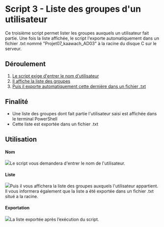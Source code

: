 ﻿# Script 3 - Liste des groupes d'un utilisateur

Ce troisième script permet lister les groupes auxquels un utilisateur fait partie.
Une fois la liste affichée, le script l'exporte automatiquement dans un fichier .txt nommé "Projet07_kaawach_AD03" à la racine du disque C sur le serveur.

## Déroulement 
 1. [Le script exige d'entrer le nom d'utilisateur](#Nom)
 2. [Il affiche la liste des groupes](#Liste)
 3. [Puis il exporte automatiquement cette dernière dans un fichier .txt](#Exportation)

## Finalité
- Une liste des groupes dont fait partie l'utilisateur saisi est affichée dans le terminal PowerShell
- Cette liste est exportée dans un fichier .txt

## Utilisation

#### Nom
![](https://i.imgur.com/rOTaYYz.png)Le script vous demandera d'entrer le nom de l'utilisateur.

#### Liste
![](https://i.imgur.com/sOu00GO.png)Puis il vous affichera la liste des groupes auxquels l'utilisateur appartient.
Il vous informera également que la liste a été exportée dans un fichier .txt situé a la racine.

#### Exportation
![](https://i.imgur.com/yv7xxmU.png)La liste exportée après l’exécution du script.
